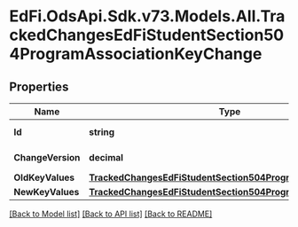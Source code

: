 # EdFi.OdsApi.Sdk.v73.Models.All.TrackedChangesEdFiStudentSection504ProgramAssociationKeyChange

## Properties

Name | Type | Description | Notes
------------ | ------------- | ------------- | -------------
**Id** | **string** | Resource identifier | [optional] 
**ChangeVersion** | **decimal** | Change version | [optional] 
**OldKeyValues** | [**TrackedChangesEdFiStudentSection504ProgramAssociationKey**](TrackedChangesEdFiStudentSection504ProgramAssociationKey.md) |  | [optional] 
**NewKeyValues** | [**TrackedChangesEdFiStudentSection504ProgramAssociationKey**](TrackedChangesEdFiStudentSection504ProgramAssociationKey.md) |  | [optional] 

[[Back to Model list]](../../README.md#documentation-for-models) [[Back to API list]](../../README.md#documentation-for-api-endpoints) [[Back to README]](../../README.md)

